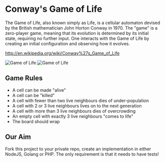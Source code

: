 Conway's Game of Life
=====================

The Game of Life, also known simply as Life, is a cellular automaton devised by the British mathematician John Horton Conway in 1970.
The "game" is a zero-player game, meaning that its evolution is determined by its initial state, requiring no further input. One interacts with the Game of Life by creating an initial configuration and observing how it evolves.

http://en.wikipedia.org/wiki/Conway%27s_Game_of_Life

![Game of Life](https://images.chaostangent.com/2009/08/gameoflife-1.gif)
![Game of Life](https://images.chaostangent.com/2009/08/gameoflife-2.gif)

Game Rules
----------

* A cell can be made "alive"
* A cell can be "killed"
* A cell with fewer than two live neighbours dies of under-population
* A cell with 2 or 3 live neighbours lives on to the next generation
* A cell with more than 3 live neighbours dies of overcrowding
* An empty cell with exactly 3 live neighbours "comes to life"
* The board should wrap

Our Aim
-------

Fork this project to your private repo, create an implementation in either NodeJS, Golang or PHP. The only requirement is that it needs to have tests!
